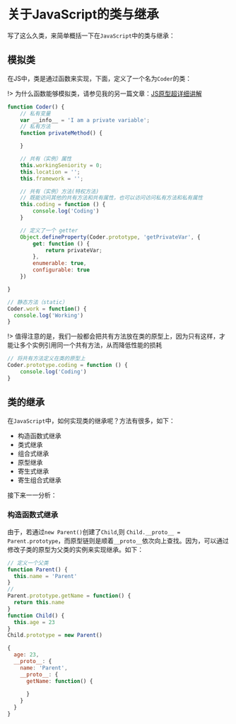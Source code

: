 # 关于JavaScript的类与继承

写了这么久类，来简单概括一下在`JavaScript`中的类与继承：

## 模拟类

在JS中，类是通过函数来实现，下面，定义了一个名为`Coder`的类：

!> 为什么函数能够模拟类，请参见我的另一篇文章：[JS原型超详细讲解](/JavaScript/JS原型超详细讲解.md)

```js
function Coder() {
    // 私有变量
    var __info__ = 'I am a private variable';
    // 私有方法
    function privateMethod() {

    }

    // 共有（实例）属性
    this.workingSeniority = 0;
    this.location = '';
    this.framework = '';

    // 共有（实例）方法(特权方法)
    // 既能访问其他的共有方法和共有属性，也可以访问访问私有方法和私有属性
    this.coding = function () {
		console.log('Coding')
    }

    // 定义了一个 getter
    Object.defineProperty(Coder.prototype, 'getPrivateVar', {
        get: function () {
            return privateVar;
        },
        enumerable: true,
        configurable: true
    })

}

// 静态方法（static）
Coder.work = function() {
  console.log('Working')
}
```

!> 值得注意的是，我们一般都会把共有方法放在类的原型上，因为只有这样，才能让多个实例引用同一个共有方法，从而降低性能的损耗

```js
// 将共有方法定义在类的原型上
Coder.prototype.coding = function () {
	console.log('Coding')
}
```

## 类的继承

在`JavaScript`中，如何实现类的继承呢？方法有很多，如下：

- 构造函数式继承
- 类式继承
- 组合式继承
- 原型继承
- 寄生式继承
- 寄生组合式继承

接下来一一分析：

### 构造函数式继承

由于，若通过`new Parent()`创建了`Child`,则 `Child.__proto__ = Parent.prototype`，而原型链则是顺着`__proto__`依次向上查找。因为，可以通过修改子类的原型为父类的实例来实现继承。如下：

```js
// 定义一个父类
function Parent() {
  this.name = 'Parent'
}
// 
Parent.prototype.getName = function() {
  return this.name
}
function Child() {
  this.age = 23
}
Child.prototype = new Parent()
```

```js
{
  age: 23,
  __proto__: {
    name: 'Parent',
    __proto__: {
      getName: function() {
        
      }
    }
  }
}
```

